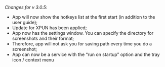 _Changes for v 3.0.5_:
- App will now show the hotkeys list at the first start (in addition to the user guide);
- Update for XPUN has been applied;
- App now has the settings window. You can specify the directory for screenshots and their format;
- Therefore, app will not ask you for saving path every time you do a screenshot;
- App can now be a service with the “run on startup” option and the tray icon / context menu
